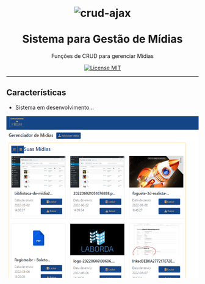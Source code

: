 <h1 align="center">
<br>
  <img src="https://storage.googleapis.com/hcode.com.br/courses/58/logo_svg5fc37f8680ecb.svg" alt="crud-ajax" width="300">
<br>
<br>
Sistema para Gestão de Mídias
</h1>

<p align="center"> Funções de CRUD para gerenciar Mídias</p>

<p align="center">
  <a href="https://opensource.org/licenses/MIT">
    <img src="https://img.shields.io/badge/License-MIT-blue.svg" alt="License MIT">
  </a>
</p>

<hr />

## Características
- Sistema em desenvolvimento... 

<div align="center">
  <img align="center" src="https://raw.githubusercontent.com/Marlon-Paulo-da-Silva/Projeto-gerenciador-de-midias/main/gerenciador-de-midias.png" alt="demo" height="425">

</div>